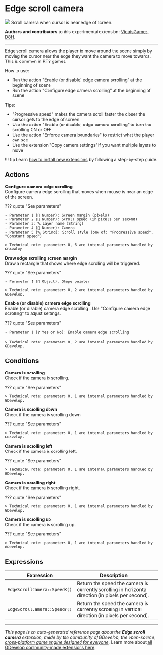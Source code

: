 # Edge scroll camera

<img src="https://resources.gdevelop-app.com/assets/Icons/camera-metering-matrix.svg" class="extension-icon"></img>
Scroll camera when cursor is near edge of screen.

**Authors and contributors** to this experimental extension: [VictrisGames](https://gd.games/VictrisGames), [D8H](https://gd.games/D8H).

---

Edge scroll camera allows the player to move around the scene simply by moving the cursor near the edge they want the camera to move towards.  This is common in RTS games.

How to use:

- Run the action "Enable (or disable) edge camera scrolling" at the beginning of scene
- Run the action "Configure edge camera scrolling" at the beginning of scene

Tips:

- "Progressive speed" makes the camera scroll faster the closer the cursor gets to the edge of screen
- Use the action "Enable (or disable) edge camera scrolling" to turn the scrolling ON or OFF
- Use the action "Enforce camera boundaries" to restrict what the player can see
- Use the extension "Copy camera settings" if you want multiple layers to move


!!! tip
    Learn [how to install new extensions](/gdevelop5/extensions/search) by following a step-by-step guide.

## Actions

**Configure camera edge scrolling**  
Configure camera edge scrolling that moves when mouse is near an edge of the screen.

??? quote "See parameters"

    - Parameter 1 (🔢 Number): Screen margin (pixels)
    - Parameter 2 (🔢 Number): Scroll speed (in pixels per second)
    - Parameter 3: 🔤 Layer name (String)
    - Parameter 4 (🔢 Number): Camera
    - Parameter 5 (🔤 String): Scroll style (one of: "Progressive speed", "Constant speed")

    > Technical note: parameters 0, 6 are internal parameters handled by GDevelop.

**Draw edge scrolling screen margin**  
Draw a rectangle that shows where edge scrolling will be triggered.

??? quote "See parameters"

    - Parameter 1 (👾 Object): Shape painter

    > Technical note: parameters 0, 2 are internal parameters handled by GDevelop.

**Enable (or disable) camera edge scrolling**  
Enable (or disable) camera edge scrolling .  Use "Configure camera edge scrolling" to adjust settings.

??? quote "See parameters"

    - Parameter 1 (❓ Yes or No): Enable camera edge scrolling

    > Technical note: parameters 0, 2 are internal parameters handled by GDevelop.

## Conditions

**Camera is scrolling**  
Check if the camera is scrolling.

??? quote "See parameters"



    > Technical note: parameters 0, 1 are internal parameters handled by GDevelop.

**Camera is scrolling down**  
Check if the camera is scrolling down.

??? quote "See parameters"



    > Technical note: parameters 0, 1 are internal parameters handled by GDevelop.

**Camera is scrolling left**  
Check if the camera is scrolling left.

??? quote "See parameters"



    > Technical note: parameters 0, 1 are internal parameters handled by GDevelop.

**Camera is scrolling right**  
Check if the camera is scrolling right.

??? quote "See parameters"



    > Technical note: parameters 0, 1 are internal parameters handled by GDevelop.

**Camera is scrolling up**  
Check if the camera is scrolling up.

??? quote "See parameters"



    > Technical note: parameters 0, 1 are internal parameters handled by GDevelop.

## Expressions

| Expression | Description |  |
|-----|-----|-----|
| `EdgeScrollCamera::SpeedX()` | Return the speed the camera is currently scrolling in horizontal direction (in pixels per second). ||
| `EdgeScrollCamera::SpeedY()` | Return the speed the camera is currently scrolling in vertical direction (in pixels per second). ||


---

*This page is an auto-generated reference page about the **Edge scroll camera** extension, made by the community of [GDevelop, the open-source, cross-platform game engine designed for everyone](https://gdevelop.io/).* Learn more about [all GDevelop community-made extensions here](/gdevelop5/extensions).